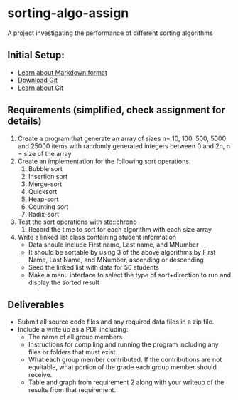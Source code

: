# sorting-algo-assign

A project investigating the performance of different sorting algorithms



## Initial Setup: 
* [Learn about Markdown format](https://commonmark.org/help/)
* [Download Git](https://git-scm.com/downloads)
* [Learn about Git](https://git-scm.com/book/en/v2/Getting-Started-About-Version-Control)

## Requirements (simplified, check assignment for details)
1.	Create a program that generate an array of sizes n= 10, 100, 500, 5000 and 25000 items with randomly generated integers between 0 and 2n, n = size of the array
2. Create an implementation for the following sort operations.
    1. Bubble sort
    2. Insertion sort
    3. Merge-sort
    4. Quicksort
    5. Heap-sort
    6. Counting sort
    7. Radix-sort
3. Test the sort operations with std::chrono
    1. Record the time to sort for each algorithm with each size array
4. Write a linked list class containing student information
    * Data should include First name, Last name, and MNumber
    * It should be sortable by using 3 of the above algorithms by First Name, Last Name, and MNumber, ascending or descending
    * Seed the linked list with data for 50 students
    * Make a menu interface to select the type of sort+direction to run and display the sorted result

## Deliverables
* Submit all source code files and any required data files in a zip file.  
* Include a write up as a PDF including:
    * The name of all group members
    * Instructions for compiling and running the program including any files or folders that must exist.
    * What each group member contributed.  If the contributions are not equitable, what portion of the grade each group member should receive.
    * Table and graph from requirement 2 along with your writeup of the results from that requirement.

